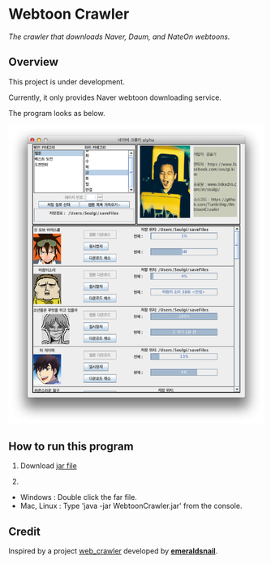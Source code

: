 # Webtoon Crawler
*The crawler that downloads Naver, Daum, and NateOn webtoons.*

## Overview
This project is under development.

Currently, it only provides Naver webtoon downloading service.

The program looks as below.

![Naver Crawler](images/naver_crawler.png)

## How to run this program
1. Download [jar file](https://github.com/TurtleShip/WebtoonCrawler/raw/master/WebtoonCrawler.jar)

2.
- Windows : Double click the far file.
- Mac, Linux : Type 'java -jar WebtoonCrawler.jar' from the console.

## Credit
Inspired by a project [web_crawler](https://github.com/emeraldsnail/webtoon_crawler) developed by [**emeraldsnail**](https://github.com/emeraldsnail).

